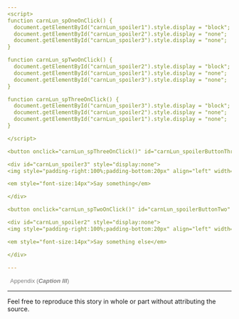 ```yaml
---
<script>
function carnLun_spOneOnClick() {
  document.getElementById("carnLun_spoiler1").style.display = "block";
  document.getElementById("carnLun_spoiler2").style.display = "none";
  document.getElementById("carnLun_spoiler3").style.display = "none";
}

function carnLun_spTwoOnClick() {
  document.getElementById("carnLun_spoiler2").style.display = "block";
  document.getElementById("carnLun_spoiler1").style.display = "none";
  document.getElementById("carnLun_spoiler3").style.display = "none";
}

function carnLun_spThreeOnClick() {
  document.getElementById("carnLun_spoiler3").style.display = "block";
  document.getElementById("carnLun_spoiler2").style.display = "none";
  document.getElementById("carnLun_spoiler1").style.display = "none";
}

</script>

<button onclick="carnLun_spThreeOnClick()" id="carnLun_spoilerButtonThree" style="display:block;opacity:1;background-color:Transparent; color:grey; border:none;">View drawing: <strong><em>Caption I</em></strong></button>

<div id="carnLun_spoiler3" style="display:none">
<img style="padding-right:100%;padding-bottom:20px" align="left" width=100% height=100% src=https://user-images.githubusercontent.com/3627706/83976551-37480f00-a918-11ea-8c58-4676d22febc2.jpg alt="Drawings. Mail me if it doesn't show up: 87profligate@gmail.com" />

<em style="font-size:14px">Say something</em>

</div>

<button onclick="carnLun_spTwoOnClick()" id="carnLun_spoilerButtonTwo" style="display:block;opacity:1;background-color:Transparent; color:grey; border:none;">View drawing: <strong><em>Caption II</em></strong></button>

<div id="carnLun_spoiler2" style="display:none">
<img style="padding-right:100%;padding-bottom:20px" align="left" width=100% height=100% src=https://user-images.githubusercontent.com/3627706/83976551-37480f00-a918-11ea-8c58-4676d22febc2.jpg alt="Drawings. Mail me if it doesn't show up: 87profligate@gmail.com" />

<em style="font-size:14px">Say something else</em>

</div>

---
```

<button onclick="carnLun_spOneOnClick()" id="carnLun_spoilerButtonOne" style="display:block;opacity:1;background-color:Transparent; color:grey; border:none;">Appendix (<strong><em>Caption III</strong></em>)</button>

<div id="carnLun_spoiler1" style="display:none">

Markdown -> html

</div>

---

Feel free to reproduce this story in whole or part without attributing the source.

